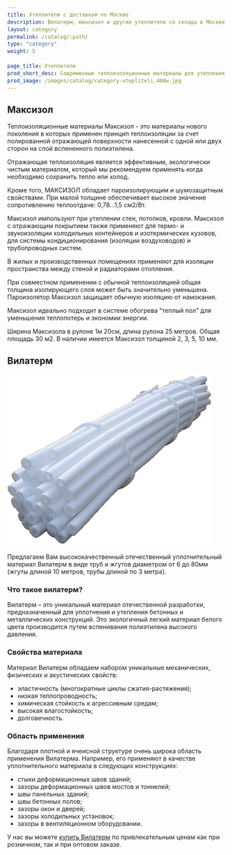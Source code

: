 ```yaml
---
title: Утеплители с доставкой по Москве
description: Вилатерм, максизол и другие утеплители со склада в Москве. Хороший ассортимент, лучшая цена.
layout: category
permalink: /catalog/:path/
type: "category"
weight: 5

page_title: Утеплители
prod_short_desc: Современные теплоизоляционные материалы для утепления и звукоизоляции стен, потолков, кровли и т.д. Эффективные и экологически чистые.
prod_image: /images/catalog/category-utepliteli_400w.jpg
---
```


## Максизол

Теплоизоляционные материалы Максизол - это материалы нового поколения в которых применен принцип теплоизоляции за счет полированной отражающей поверхности нанесенной с одной или двух сторон на слой вспененного полиэтилена.

Отражающая теплоизоляция является эффективным, экологически чистым материалом, который мы рекомендуем применять когда необходимо сохранить тепло или холод.

Кроме того, МАКСИЗОЛ обладает пароизолирующим и шумозащитным свойствами. При малой толщине обеспечивает высокое значение сопротивлению теплоотдаче: 0,78...1,5 см2/Вт.

Максизол импользуют при утеплении стен, потолков, кровли. Максизол с отражающим покрытием также применяют для термо- и звукоизоляции холодильных контейнеров и изотермических кузовов, для системы кондиционирования (изоляции воздуховодов) и трубопроводных систем.

В жилых и производственных помещениях применяют для изоляции пространства между стеной и радиаторами отопления.

При совместном применении с обычной теплоизоляцией общая толщина изолирующего слоя может быть значительно уменьшена. Пароизолятор Максизол защищает обычную изоляцию от намокания.

Максизол идеально подходит в системе обогрева "теплый пол" для уменьшения теплопотерь и экономии энергии.

Ширина Максизола в рулоне 1м 20см, длина рулона 25 метров. Общая площадь 30 м2. В наличии имеется Максизол толщиной 2, 3, 5, 10 мм.

## Вилатерм
<img class="image right" loading="lazy" src="/images/catalog/vilaterm.png" alt="Вилатерм от Поролоныча"/>

Предлагаем Вам высококачественный отечественный уплотнительный материал Вилатерм в виде труб и жгутов диаметром от 6 до 80мм (жгуты длиной 10 метров, трубы длиной по 3 метра).

### Что такое вилатерм?

Вилатерм – это уникальный материал отечественной разработки, предназначенный для уплотнения и утепления бетонных и металлических конструкций. Это экологичный легкий материал белого цвета производится путем вспенивания полиэтилена высокого давления.

### Свойства материала

Материал Вилатерм обладаем набором уникальные механических, физических и акустических свойств:

- эластичность (многократные циклы сжатия-растяжения);
- низкая теплопроводность;
- химическая стойкость к агрессивным средам;
- высокая влагостойкость;
- долговечность.

### Область применения

Благодаря плотной и ячеисной структуре очень широка область применения Вилатерма. Например, его применяют в качестве уплотнительного материала в следующих конструкциях:

- стыки деформационных швов зданий;
- зазоры деформационных швов мостов и тоннелей;
- швы панельных зданий;
- швы бетонных полов;
- зазоры окон и дверей;
- зазоры холодильных установок;
- зазоры в вентиляционном оборудовании.

У нас вы можете [купить Вилатерм](/catalog/utepliteli/vilaterm "Купить вилатерм") по привлекательным ценам как при розничном, так и при оптовом заказе.
